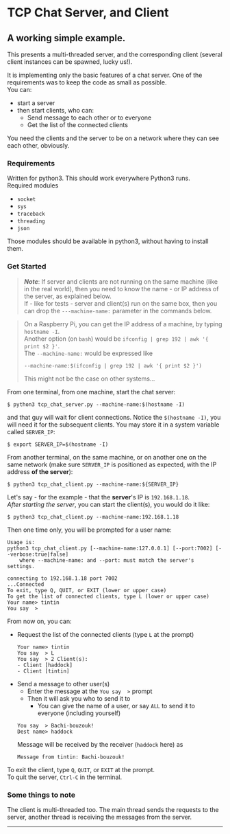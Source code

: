 # TCP Chat Server, and Client
## A working simple example.

This presents a multi-threaded server, and the corresponding client (several client instances can be spawned, lucky us!).

It is implementing only the basic features of a chat server. 
One of the requirements was to keep the code as small as possible.  
You can:
- start a server
- then start clients, who can:
  - Send message to each other or to everyone
  - Get the list of the connected clients

You need the clients and the server to be on a network where they can see each other, obviously.

### Requirements
Written for python3. This should work everywhere Python3 runs.  
Required modules
- `socket`
- `sys`
- `traceback`
- `threading`
- `json`

Those modules should be available in python3, without having to install them.

### Get Started
> _**Note**_: If server and clients are not running on the same machine (like in the real world),
> then you need to know the name - or IP address of the server, as explained below.  
> If - like for tests - server and client(s) run on the same box, then
> you can drop the `---machine-name:` parameter in the commands below.

> On a Raspberry Pi, you can get the IP address of a machine, by typing `hostname -I`.  
> Another option (on `bash`) would be `ifconfig | grep 192 | awk '{ print $2 }'`.  
> The `--machine-name:` would be expressed like
> ```text
> --machine-name:$(ifconfig | grep 192 | awk '{ print $2 }')
> ```
> This might not be the case on other systems...

From one terminal, from one machine, start the chat server:
```text
$ python3 tcp_chat_server.py --machine-name:$(hostname -I)
```
and that guy will wait for client connections. Notice the `$(hostname -I)`, you will need it for the subsequent clients.
You may store it in a system variable called `SERVER_IP`:
```text
$ export SERVER_IP=$(hostname -I)
```

From another terminal, on the same machine, or on another one on the same network 
(make sure `SERVER_IP` is positioned as expected, with the IP address **of the server**):
```text
$ python3 tcp_chat_client.py --machine-name:${SERVER_IP}
```
Let's say - for the example - that the **server**'s IP is `192.168.1.18`.  
_After starting the server_, you can start the client(s), you would do it like:
```text
$ python3 tcp_chat_client.py --machine-name:192.168.1.18
```

Then one time only, you will be prompted for a user name:
```text
Usage is:
python3 tcp_chat_client.py [--machine-name:127.0.0.1] [--port:7002] [--verbose:true|false]
	where --machine-name: and --port: must match the server's settings.

connecting to 192.168.1.18 port 7002
...Connected
To exit, type Q, QUIT, or EXIT (lower or upper case)
To get the list of connected clients, type L (lower or upper case)
Your name> tintin
You say  > 
```
From now on, you can:
- Request the list of the connected clients (type `L` at the prompt)
  ```text
  Your name> tintin
  You say  > L
  You say  > 2 Client(s):
  - Client [haddock]
  - Client [tintin]
    ```
- Send a message to other user(s)
  - Enter the message at the `You say  >` prompt
  - Then it will ask you who to send it to
    - You can give the name of a user, or say `ALL` to send it to everyone (including yourself)
  ```text
  You say  > Bachi-bouzouk!
  Dest name> haddock
  ```
  Message will be received by the receiver (`haddock` here) as
  ```text
  Message from tintin: Bachi-bouzouk!
  ```
To exit the client, type `Q`, `QUIT`, or `EXIT` at the prompt.  
To quit the server, `Ctrl-C` in the terminal.

### Some things to note
The client is multi-threaded too. The main thread sends the requests to the server,
another thread is receiving the messages from the server.

--- 
